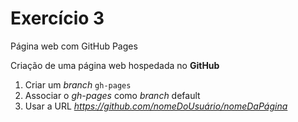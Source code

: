 # Exercício 3
Página web com GitHub Pages

Criação de uma página web hospedada no **GitHub**

1. Criar um *branch* `gh-pages`
2. Associar o *gh-pages* como *branch* default
3. Usar a URL *https://github.com/nomeDoUsuário/nomeDaPágina*
